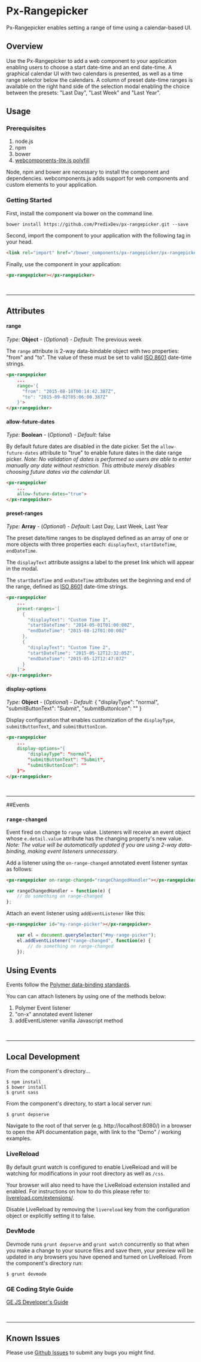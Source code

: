 # Px-Rangepicker

Px-Rangepicker enables setting a range of time using a calendar-based UI.

## Overview

Use the Px-Rangepicker to add a web component to your application enabling users to choose a start date-time and an end date-time. A graphical calendar UI with two calendars is presented, as well as a time range selector below the calendars. A column of preset date-time ranges is available on the right hand side of the selection modal enabling the choice between the presets: "Last Day", "Last Week" and "Last Year".

## Usage

### Prerequisites

1. node.js
2. npm
3. bower
4. [webcomponents-lite.js polyfill](https://github.com/webcomponents/webcomponentsjs)

Node, npm and bower are necessary to install the component and dependencies. webcomponents.js adds support for web components and custom elements to your application.

### Getting Started

First, install the component via bower on the command line.

```
bower install https://github.com/PredixDev/px-rangepicker.git --save
```

Second, import the component to your application with the following tag in your head.

```html
<link rel="import" href="/bower_components/px-rangepicker/px-rangepicker.html"/>
```

Finally, use the component in your application:

```html
<px-rangepicker></px-rangepicker>
```

<br />
<hr />

## Attributes

#### range

*Type:* **Object** - (*Optional*) - *Default:* The previous week

The `range` attribute is 2-way data-bindable object with two properties: "from" and "to". The value of these must be set to valid [ISO 8601](https://en.wikipedia.org/wiki/ISO_8601) date-time strings.

```html
<px-rangepicker
	...
	range='{
      "from": "2015-08-18T00:14:42.387Z",
      "to": "2015-09-02T05:06:00.387Z"
    }'>
</px-rangepicker>
```

#### allow-future-dates

*Type:* **Boolean** - (*Optional*) - *Default:* false

By default future dates are disabled in the date picker. Set the `allow-future-dates` attribute to "true" to enable future dates in the date range picker. *Note: No validation of dates is performed so users are able to enter manually any date without restriction. This attribute merely disables choosing future dates via the calendar UI.*

```html
<px-rangepicker
	...
	allow-future-dates="true">
</px-rangepicker>
```

#### preset-ranges

*Type:* **Array** - (*Optional*) - *Default:* Last Day, Last Week, Last Year

The preset date/time ranges to be displayed defined as an array of one or more objects with three properties each: `displayText`, `startDateTime`, `endDateTime`.

The `displayText` attribute assigns a label to the preset link which will appear in the modal.

The `startDateTime` and `endDateTime` attributes set the beginning and end of the range, defined as [ISO 8601](https://en.wikipedia.org/wiki/ISO_8601) date-time strings.

```html
<px-rangepicker
	...
	preset-ranges='[
      {
        "displayText": "Custom Time 1",
        "startDateTime": "2014-05-01T01:00:00Z",
        "endDateTime": "2015-08-12T01:00:00Z"
      },
      {
        "displayText": "Custom Time 2",
        "startDateTime": "2015-05-12T12:32:05Z",
        "endDateTime": "2015-05-12T12:47:07Z"
      }
    ]'>
</px-rangepicker>
```

#### display-options

*Type:* **Object** - (*Optional*) - *Default:* { "displayType": "normal", "submitButtonText": "Submit", "submitButtonIcon": "" }

Display configuration that enables customization of the `displayType`, `submitButtonText`, and `submitButtonIcon`.

```html
<px-rangepicker
	...
	display-options="{
        "displayType": "normal",
        "submitButtonText": "Submit",
        "submitButtonIcon": ""
    }">
</px-rangepicker>
```

<br />
<hr />

##Events
### `range-changed`

Event fired on change to `range` value. Listeners will receive an event object whose `e.detail.value` attribute has the changing property's new value. *Note: The value will be automatically updated if you are using 2-way data-binding, making event listeners unnecessary.*

Add a listener using the `on-range-changed` annotated event listener syntax as follows:

```html
<px-rangepicker on-range-changed="rangeChangedHandler"></px-rangepicker>
```
```javascript
var rangeChangedHandler = function(e) {
	// do something on range-changed
};
```

Attach an event listener using `addEventListener` like this:

```html
<px-rangepicker id="my-range-picker"></px-rangepicker>
```
```javascript
	var el = document.querySelector("#my-range-picker");
	el.addEventListener("range-changed", function(e) {
		// do something on range-changed
	});
```

## Using Events

Events follow the [Polymer data-binding standards](https://www.polymer-project.org/1.0/docs/devguide/data-binding.html).

You can can attach listeners by using one of the methods below:

1. Polymer Event listener
2. "on-x" annotated event listener
3. addEventListener vanilla Javascript method
<br />
<hr />

## Local Development

From the component's directory...

```
$ npm install
$ bower install
$ grunt sass
```

From the component's directory, to start a local server run:

```
$ grunt depserve
```

Navigate to the root of that server (e.g. http://localhost:8080/) in a browser to open the API documentation page, with link to the "Demo" / working examples.

### LiveReload

By default grunt watch is configured to enable LiveReload and will be watching for modifications in your root directory as well as `/css`.

Your browser will also need to have the LiveReload extension installed and enabled. For instructions on how to do this please refer to: [livereload.com/extensions/](http://livereload.com/extensions/).

Disable LiveReload by removing the `livereload` key from the configuration object or explicitly setting it to false.


### DevMode
Devmode runs `grunt depserve` and `grunt watch` concurrently so that when you make a change to your source files and save them, your preview will be updated in any browsers you have opened and turned on LiveReload.
From the component's directory run:

```
$ grunt devmode
```

### GE Coding Style Guide
[GE JS Developer's Guide](https://github.com/GeneralElectric/javascript)

<br />
<hr />

## Known Issues

Please use [Github Issues](https://github.com/PredixDev/COMPONENT/issues) to submit any bugs you might find.
